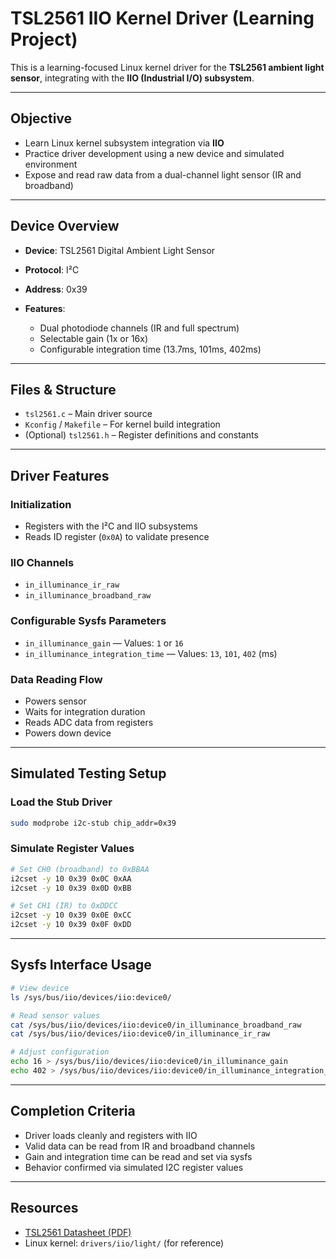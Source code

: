 # TSL2561 IIO Kernel Driver (Learning Project)

This is a learning-focused Linux kernel driver for the **TSL2561 ambient light sensor**, integrating with the **IIO (Industrial I/O) subsystem**.

---

## Objective

* Learn Linux kernel subsystem integration via **IIO**
* Practice driver development using a new device and simulated environment
* Expose and read raw data from a dual-channel light sensor (IR and broadband)

---

## Device Overview

* **Device**: TSL2561 Digital Ambient Light Sensor
* **Protocol**: I²C
* **Address**: 0x39
* **Features**:

  * Dual photodiode channels (IR and full spectrum)
  * Selectable gain (1x or 16x)
  * Configurable integration time (13.7ms, 101ms, 402ms)

---

## Files & Structure

* `tsl2561.c` – Main driver source
* `Kconfig` / `Makefile` – For kernel build integration
* (Optional) `tsl2561.h` – Register definitions and constants

---

## Driver Features

### Initialization

* Registers with the I²C and IIO subsystems
* Reads ID register (`0x0A`) to validate presence

### IIO Channels

* `in_illuminance_ir_raw`
* `in_illuminance_broadband_raw`

### Configurable Sysfs Parameters

* `in_illuminance_gain` — Values: `1` or `16`
* `in_illuminance_integration_time` — Values: `13`, `101`, `402` (ms)

### Data Reading Flow

* Powers sensor
* Waits for integration duration
* Reads ADC data from registers
* Powers down device

---

## Simulated Testing Setup

### Load the Stub Driver

```sh
sudo modprobe i2c-stub chip_addr=0x39
```

### Simulate Register Values

```sh
# Set CH0 (broadband) to 0xBBAA
i2cset -y 10 0x39 0x0C 0xAA
i2cset -y 10 0x39 0x0D 0xBB

# Set CH1 (IR) to 0xDDCC
i2cset -y 10 0x39 0x0E 0xCC
i2cset -y 10 0x39 0x0F 0xDD
```

---

## Sysfs Interface Usage

```sh
# View device
ls /sys/bus/iio/devices/iio:device0/

# Read sensor values
cat /sys/bus/iio/devices/iio:device0/in_illuminance_broadband_raw
cat /sys/bus/iio/devices/iio:device0/in_illuminance_ir_raw

# Adjust configuration
echo 16 > /sys/bus/iio/devices/iio:device0/in_illuminance_gain
echo 402 > /sys/bus/iio/devices/iio:device0/in_illuminance_integration_time
```

---

## Completion Criteria

* Driver loads cleanly and registers with IIO
* Valid data can be read from IR and broadband channels
* Gain and integration time can be read and set via sysfs
* Behavior confirmed via simulated I2C register values

---

## Resources

* [TSL2561 Datasheet (PDF)](https://cdn-shop.adafruit.com/datasheets/TSL2561.pdf)
* Linux kernel: `drivers/iio/light/` (for reference)


